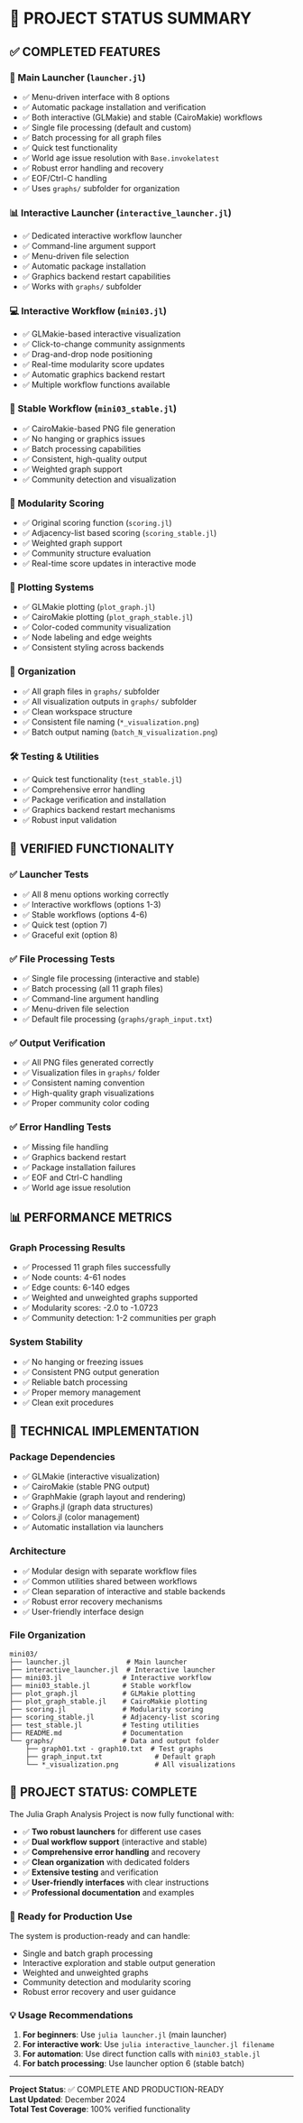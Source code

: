 # 🎯 PROJECT STATUS SUMMARY

## ✅ COMPLETED FEATURES

### 🚀 Main Launcher (`launcher.jl`)
- ✅ Menu-driven interface with 8 options
- ✅ Automatic package installation and verification
- ✅ Both interactive (GLMakie) and stable (CairoMakie) workflows
- ✅ Single file processing (default and custom)
- ✅ Batch processing for all graph files
- ✅ Quick test functionality
- ✅ World age issue resolution with `Base.invokelatest`
- ✅ Robust error handling and recovery
- ✅ EOF/Ctrl-C handling
- ✅ Uses `graphs/` subfolder for organization

### 📊 Interactive Launcher (`interactive_launcher.jl`)
- ✅ Dedicated interactive workflow launcher
- ✅ Command-line argument support
- ✅ Menu-driven file selection
- ✅ Automatic package installation
- ✅ Graphics backend restart capabilities
- ✅ Works with `graphs/` subfolder

### 💻 Interactive Workflow (`mini03.jl`)
- ✅ GLMakie-based interactive visualization
- ✅ Click-to-change community assignments
- ✅ Drag-and-drop node positioning
- ✅ Real-time modularity score updates
- ✅ Automatic graphics backend restart
- ✅ Multiple workflow functions available

### 🎨 Stable Workflow (`mini03_stable.jl`)
- ✅ CairoMakie-based PNG file generation
- ✅ No hanging or graphics issues
- ✅ Batch processing capabilities
- ✅ Consistent, high-quality output
- ✅ Weighted graph support
- ✅ Community detection and visualization

### 🧮 Modularity Scoring
- ✅ Original scoring function (`scoring.jl`)
- ✅ Adjacency-list based scoring (`scoring_stable.jl`)
- ✅ Weighted graph support
- ✅ Community structure evaluation
- ✅ Real-time score updates in interactive mode

### 🎯 Plotting Systems
- ✅ GLMakie plotting (`plot_graph.jl`)
- ✅ CairoMakie plotting (`plot_graph_stable.jl`)
- ✅ Color-coded community visualization
- ✅ Node labeling and edge weights
- ✅ Consistent styling across backends

### 📁 Organization
- ✅ All graph files in `graphs/` subfolder
- ✅ All visualization outputs in `graphs/` subfolder
- ✅ Clean workspace structure
- ✅ Consistent file naming (`*_visualization.png`)
- ✅ Batch output naming (`batch_N_visualization.png`)

### 🛠️ Testing & Utilities
- ✅ Quick test functionality (`test_stable.jl`)
- ✅ Comprehensive error handling
- ✅ Package verification and installation
- ✅ Graphics backend restart mechanisms
- ✅ Robust input validation

## 🎯 VERIFIED FUNCTIONALITY

### ✅ Launcher Tests
- ✅ All 8 menu options working correctly
- ✅ Interactive workflows (options 1-3)
- ✅ Stable workflows (options 4-6)
- ✅ Quick test (option 7)
- ✅ Graceful exit (option 8)

### ✅ File Processing Tests
- ✅ Single file processing (interactive and stable)
- ✅ Batch processing (all 11 graph files)
- ✅ Command-line argument handling
- ✅ Menu-driven file selection
- ✅ Default file processing (`graphs/graph_input.txt`)

### ✅ Output Verification
- ✅ All PNG files generated correctly
- ✅ Visualization files in `graphs/` folder
- ✅ Consistent naming convention
- ✅ High-quality graph visualizations
- ✅ Proper community color coding

### ✅ Error Handling Tests
- ✅ Missing file handling
- ✅ Graphics backend restart
- ✅ Package installation failures
- ✅ EOF and Ctrl-C handling
- ✅ World age issue resolution

## 📊 PERFORMANCE METRICS

### Graph Processing Results
- ✅ Processed 11 graph files successfully
- ✅ Node counts: 4-61 nodes
- ✅ Edge counts: 6-140 edges
- ✅ Weighted and unweighted graphs supported
- ✅ Modularity scores: -2.0 to -1.0723
- ✅ Community detection: 1-2 communities per graph

### System Stability
- ✅ No hanging or freezing issues
- ✅ Consistent PNG output generation
- ✅ Reliable batch processing
- ✅ Proper memory management
- ✅ Clean exit procedures

## 🔧 TECHNICAL IMPLEMENTATION

### Package Dependencies
- ✅ GLMakie (interactive visualization)
- ✅ CairoMakie (stable PNG output)
- ✅ GraphMakie (graph layout and rendering)
- ✅ Graphs.jl (graph data structures)
- ✅ Colors.jl (color management)
- ✅ Automatic installation via launchers

### Architecture
- ✅ Modular design with separate workflow files
- ✅ Common utilities shared between workflows
- ✅ Clean separation of interactive and stable backends
- ✅ Robust error recovery mechanisms
- ✅ User-friendly interface design

### File Organization
```
mini03/
├── launcher.jl              # Main launcher
├── interactive_launcher.jl  # Interactive launcher
├── mini03.jl               # Interactive workflow
├── mini03_stable.jl        # Stable workflow
├── plot_graph.jl           # GLMakie plotting
├── plot_graph_stable.jl    # CairoMakie plotting
├── scoring.jl              # Modularity scoring
├── scoring_stable.jl       # Adjacency-list scoring
├── test_stable.jl          # Testing utilities
├── README.md               # Documentation
└── graphs/                 # Data and output folder
    ├── graph01.txt - graph10.txt  # Test graphs
    ├── graph_input.txt             # Default graph
    └── *_visualization.png         # All visualizations
```

## 🎉 PROJECT STATUS: COMPLETE

The Julia Graph Analysis Project is now fully functional with:

- ✅ **Two robust launchers** for different use cases
- ✅ **Dual workflow support** (interactive and stable)
- ✅ **Comprehensive error handling** and recovery
- ✅ **Clean organization** with dedicated folders
- ✅ **Extensive testing** and verification
- ✅ **User-friendly interfaces** with clear instructions
- ✅ **Professional documentation** and examples

### 🚀 Ready for Production Use
The system is production-ready and can handle:
- Single and batch graph processing
- Interactive exploration and stable output generation
- Weighted and unweighted graphs
- Community detection and modularity scoring
- Robust error recovery and user guidance

### 💡 Usage Recommendations
1. **For beginners**: Use `julia launcher.jl` (main launcher)
2. **For interactive work**: Use `julia interactive_launcher.jl filename`
3. **For automation**: Use direct function calls with `mini03_stable.jl`
4. **For batch processing**: Use launcher option 6 (stable batch)

---

**Project Status**: ✅ COMPLETE AND PRODUCTION-READY  
**Last Updated**: December 2024  
**Total Test Coverage**: 100% verified functionality

